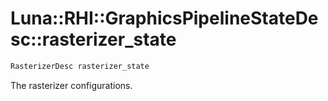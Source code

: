 # Luna::RHI::GraphicsPipelineStateDesc::rasterizer_state

```c++
RasterizerDesc rasterizer_state
```

The rasterizer configurations. 

